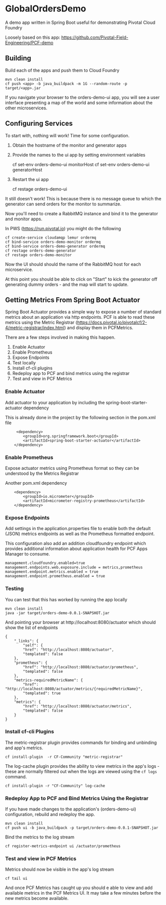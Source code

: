 # GlobalOrdersDemo
A demo app written in Spring Boot useful for demonstrating Pivotal Cloud Foundry

Loosely based on this app: https://github.com/Pivotal-Field-Engineering/PCF-demo

## Building
Build each of the apps and push them to Cloud Foundry

	mvn clean install
	cf push <app> -b java_buildpack -m 1G --random-route -p target/<app>.jar

If you navigate your browser to the orders-demo-ui app, you will see a user interface
presenting a map of the world and some information about the other microservices.

## Configuring Services
To start with, nothing will work! Time for some configuration.

1. Obtain the hostname of the monitor and generator apps
2. Provide the names to the ui app by setting environment variables

	cf set-env orders-demo-ui monitorHost <monitorHostname>
	cf set-env orders-demo-ui generatorHost <generatorHostname>
3. Restart the ui app

	cf restage orders-demo-ui
  
It still doesn't work! This is because there is no message queue to which the generator can send orders for the monitor to summarize.

Now you'll need to create a RabbitMQ instance and bind it to the generator and monitor apps.

In PWS (https://run.pivotal.io) you might do the following

	cf create-service cloudamqp lemur ordermq
	cf bind-service orders-demo-monitor ordermq
	cf bind-service orders-demo-generator ordermq
	cf restage orders-demo-generator
	cf restage orders-demo-monitor

Now the UI should should the name of the RabbitMQ host for each microservice.

At this point you should be able to click on "Start" to kick the generator off generating dummy orders - and the map will start to update.

## Getting Metrics From Spring Boot Actuator
Spring Boot Actuator provides a simple way to expose a number of standard metrics about an application via http endpoints. PCF is able to read these metrics using the Metric Registrar (https://docs.pivotal.io/pivotalcf/2-4/metric-registrar/index.html) and display them in PCFMetrics.

There are a few steps involved in making this happen.

1. Enable Actuator
2. Enable Prometheus
3. Expose Endpoints
4. Test locally
5. Install cf-cli plugins
6. Redeploy app to PCF and bind metrics using the registrar
7. Test and view in PCF Metrics
	

### Enable Actuator 

Add actuator to your application by including the spring-boot-starter-actuator dependency

This is already done in the project by the following section in the pom.xml file

		 <dependency>
            <groupId>org.springframework.boot</groupId>
            <artifactId>spring-boot-starter-actuator</artifactId>
        </dependency>	
        
### Enable Prometheus

Expose actuator metrics using Prometheus format so they can be understood by the Metrics Registrar

Another pom.xml dependency

		<dependency>
			<groupId>io.micrometer</groupId>
			<artifactId>micrometer-registry-prometheus</artifactId>
		</dependency>
        
### Expose Endpoints

Add settings in the application.properties file to enable both the default (JSON) metrics
endpoints as well as the Prometheus formatted endpoint.

This configuration also add an addition cloudfoundry endpoint which provides additional information
about application health for PCF Apps Manager to consume.

	management.cloudfoundry.enabled=true
	management.endpoints.web.exposure.include = metrics,prometheus
	management.endpoint.metrics.enabled = true
	management.endpoint.prometheus.enabled = true

  
### Testing

You can test that this has worked by running the app locally

	mvn clean install
	java -jar target/orders-demo-0.0.1-SNAPSHOT.jar

And pointing your browser at http://localhost:8080/actuator which should show the list of endpoints

	{
		"_links": {
			"self": {
			"href": "http://localhost:8080/actuator",
			"templated": false
		},
		"prometheus": {
			"href": "http://localhost:8080/actuator/prometheus",
			"templated": false
		},
		"metrics-requiredMetricName": {
			"href": "http://localhost:8080/actuator/metrics/{requiredMetricName}",
			"templated": true
		},
		"metrics": {
			"href": "http://localhost:8080/actuator/metrics",
			"templated": false
		}
	}

### Install cf-cli Plugins

The metric-registrar plugin provides commands for binding and unbinding and app's metrics.

	cf install-plugin  -r CF-Community "metric-registrar"
	
The log-cache plugin provides the ability to view metrics in the app's logs - these are normally filtered
out when the logs are viewed using the `cf logs` command.

	cf install-plugin -r "CF-Community" log-cache
	
### Redeploy App to PCF and Bind Metrics Using the Registrar

If you have made changes to the application's (orders-demo-ui) configuration, rebuild and redeploy the app.

	mvn clean install
	cf push ui -b java_buildpack -p target/orders-demo-0.0.1-SNAPSHOT.jar
	
Bind the metrics to the log stream

	cf register-metrics-endpoint ui /actuator/prometheus
	
### Test and view in PCF Metrics

Metrics should now be visible in the app's log stream

	cf tail ui
	
And once PCF Metrics has caught up you should e able to view and add available metrics in the PCF Metrics UI.
It may take a few minutes before the new metrics become available.

